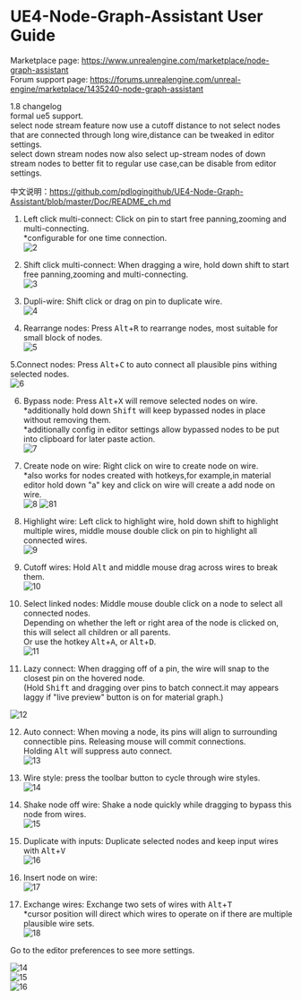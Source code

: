 # UE4-Node-Graph-Assistant User Guide

Marketplace page: https://www.unrealengine.com/marketplace/node-graph-assistant  
Forum support page: https://forums.unrealengine.com/unreal-engine/marketplace/1435240-node-graph-assistant  

1.8 changelog  
  formal ue5 support.  
  select node stream feature now use a cutoff distance to not select nodes that are connected through long wire,distance can be tweaked in editor settings.  
  select down stream nodes now also select up-stream nodes of down stream nodes to better fit to regular use case,can be disable from editor settings.  

中文说明：https://github.com/pdlogingithub/UE4-Node-Graph-Assistant/blob/master/Doc/README_ch.md  

1. Left click multi-connect: Click on pin to start free panning,zooming and multi-connecting.  
*configurable for one time connection.  
![2](Resource/1.4/click_pan_multi-connect.gif)  

2. Shift click multi-connect: When dragging a wire, hold down shift to start free panning,zooming and multi-connecting.  
![3](Resource/1.4/shift_pan_multi-connect.gif)  

3. Dupli-wire: Shift click or drag on pin to duplicate wire.  
![4](Resource/1.4/dupli_wire.gif)  

4. Rearrange nodes: Press <kbd>Alt</kbd>+<kbd>R</kbd> to rearrange nodes, most suitable for small block of nodes.   
![5](Resource/1.4/rearrange.gif)  

5.Connect nodes: Press <kbd>Alt</kbd>+<kbd>C</kbd> to auto connect all plausible pins withing selected nodes.  
![6](Resource/connectnodes.gif)  

6. Bypass node: Press <kbd>Alt</kbd>+<kbd>X</kbd> will remove selected nodes on wire.  
*additionally hold down <kbd>Shift</kbd> will keep bypassed nodes in place without removing them.  
*additionally config in editor settings allow bypassed nodes to be put into clipboard for later paste action.  
![7](Resource/1.4/bypass.gif)

7. Create node on wire: Right click on wire to create node on wire.  
*also works for nodes created with hotkeys,for example,in material editor hold down "a" key and click on wire will create a add node on wire.  
![8](Resource/1.4/insert.gif)
![81](Resource/insertnodehotkey.gif)

8. Highlight wire: Left click to highlight wire, hold down shift to highlight multiple wires, middle mouse double click on pin to highlight all connected wires.  
![9](Resource/1.4/highlight.gif)

9. Cutoff wires: Hold <kbd>Alt</kbd> and middle mouse drag across wires to break them.  
![10](Resource/1.4/cutoff.gif)

10. Select linked nodes: Middle mouse double click on a node to select all connected nodes.  
Depending on whether the left or right area of the node is clicked on, this will select all children or all parents.  
Or use the hotkey <kbd>Alt</kbd>+<kbd>A</kbd>, or <kbd>Alt</kbd>+<kbd>D</kbd>.  
![11](Resource/1.4/select_linked.gif)

11. Lazy connect: When dragging off of a pin, the wire will snap to the closest pin on the hovered node.  
(Hold <kbd>Shift</kbd> and dragging over pins to batch connect.it may appears laggy if "live preview" button is on for material graph.) 
 
 ![12](Resource/1.5/lazy_connect.gif)
 
12. Auto connect: When moving a node, its pins will align to surrounding connectible pins. Releasing mouse will commit connections.  
Holding <kbd>Alt</kbd> will suppress auto connect.   
![13](Resource/1.5/auto_connect.gif)

13. Wire style: press the toolbar button to cycle through wire styles.  
![14](Resource/1.5/wire_style.gif)

14. Shake node off wire: Shake a node quickly while dragging to bypass this node from wires.  
![15](Resource/1.6/shake_node_off_wire.gif)

15. Duplicate with inputs: Duplicate selected nodes and keep input wires with <kbd>Alt</kbd>+<kbd>V</kbd>  
![16](Resource/1.6/dupli_node_with_input.gif)

16. Insert node on wire:  
![17](Resource/1.6/insert_node_on_wire.gif)

17.  Exchange wires: Exchange two sets of wires with <kbd>Alt</kbd>+<kbd>T</kbd>  
*cursor position will direct which wires to operate on if there are multiple plausible wire sets.  
![18](Resource/1.6/exchange_wires.gif)

Go to the editor preferences to see more settings.

![14](Resource/1.5/instruction_plugin.png)  
![15](Resource/1.5/instruction_keybind.png)  
![16](Resource/1.5/instruction_config.png)  
